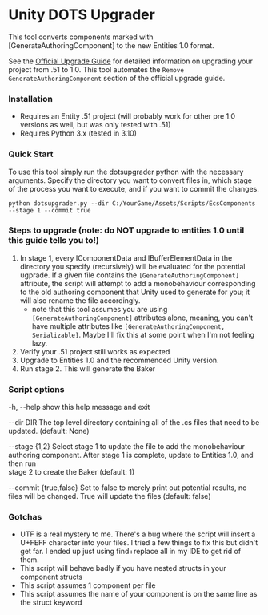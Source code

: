 # Unity DOTS Upgrader

This tool converts components marked with [GenerateAuthoringComponent] to the new Entities 1.0 format.

See the [Official Upgrade Guide](https://docs.unity3d.com/Packages/com.unity.entities@1.0/manual/upgrade-guide.html) for detailed information on upgrading your project from .51 to 1.0. This tool automates the `Remove GenerateAuthoringComponent` section of the official upgrade guide.

### Installation

- Requires an Entity .51 project (will probably work for other pre 1.0 versions as well, but was only tested with .51)
- Requires Python 3.x (tested in 3.10)

### Quick Start

To use this tool simply run the dotsupgrader python with the necessary arguments. Specify the directory you want to convert files in, which stage of the process you want to execute, and if you want to commit the changes.

`python dotsupgrader.py --dir C:/YourGame/Assets/Scripts/EcsComponents --stage 1 --commit true`

### Steps to upgrade (note: do NOT upgrade to entities 1.0 until this guide tells you to!)

1. In stage 1, every IComponentData and IBufferElementData in the directory you specify (recursively) will be evaluated for the potential ugprade. If a given file contains the `[GenerateAuthoringComponent]` attribute, the script will attempt to add a monobehaviour corresponding to the old authoring component that Unity used to generate for you; it will also rename the file accordingly.
    - note that this tool assumes you are using `[GenerateAuthoringComponent]` attributes alone, meaning, you can't have multiple attributes like `[GenerateAuthoringComponent, Serializable]`. Maybe I'll fix this at some point when I'm not feeling lazy.
1. Verify your .51 project still works as expected
1. Upgrade to Entities 1.0 and the recommended Unity version.
1. Run stage 2. This will generate the Baker

### Script options

  -h, --help            show this help message and exit

  --dir DIR             The top level directory containing all of the .cs files that need to be updated. (default: None)

  --stage {1,2}         Select stage 1 to update the file to add the monobehaviour authoring component. After stage 1 is complete, update to Entities 1.0, and then run   
                        stage 2 to create the Baker (default: 1)

  --commit {true,false}
                        Set to false to merely print out potential results, no files will be changed. True will update the files (default: false)

### Gotchas

* UTF is a real mystery to me. There's a bug where the script will insert a U+FEFF character into your files. I tried a few things to fix this but didn't get far. I ended up just using find+replace all in my IDE to get rid of them.
* This script will behave badly if you have nested structs in your component structs
* This script assumes 1 component per file
* This script assumes the name of your component is on the same line as the struct keyword